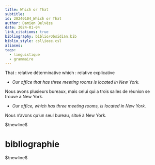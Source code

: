 ```yaml
---
title: Which or That
subtitle: 
id: 20240104_Which or That
author: Damien Belvèze
date: 2024-01-04
link_citations: true
bibliography: biblio/Obsidian.bib
biblio_style: csl\ieee.csl
aliases: 
tags:
  - linguistique
  - grammaire
---
```

That : relative déterminative
which : relative explicative

- _Our office that has three meeting rooms is located in New York._

Nous avons plusieurs bureaux, mais celui qui a trois salles de réunion se trouve à New York.

- _Our office, which has three meeting rooms, is located in New York._

Nous n’avons qu’un seul bureau, situé à New York.

$\newline$
# bibliographie
$\newline$






